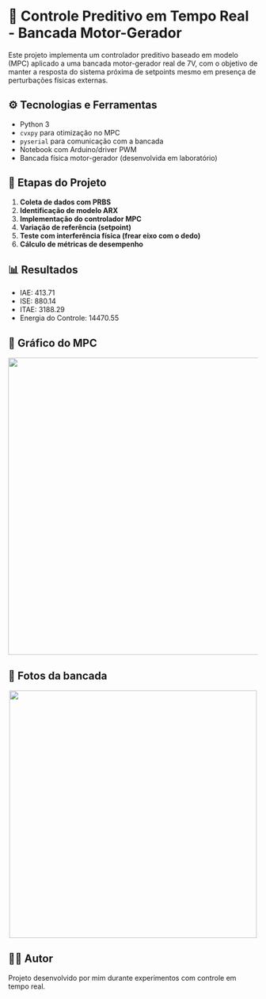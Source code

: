 # 🎯 Controle Preditivo em Tempo Real - Bancada Motor-Gerador

Este projeto implementa um controlador preditivo baseado em modelo (MPC) aplicado a uma bancada motor-gerador real de 7V, com o objetivo de manter a resposta do sistema próxima de setpoints mesmo em presença de perturbações físicas externas.

## ⚙️ Tecnologias e Ferramentas

- Python 3
- `cvxpy` para otimização no MPC
- `pyserial` para comunicação com a bancada
- Notebook com Arduino/driver PWM
- Bancada física motor-gerador (desenvolvida em laboratório)

## 🧪 Etapas do Projeto

1. **Coleta de dados com PRBS**
2. **Identificação de modelo ARX**
3. **Implementação do controlador MPC**
4. **Variação de referência (setpoint)**
5. **Teste com interferência física (frear eixo com o dedo)**
6. **Cálculo de métricas de desempenho**

## 📊 Resultados

- IAE: 413.71
- ISE: 880.14
- ITAE: 3188.29
- Energia do Controle: 14470.55
## 📸 Gráfico do MPC
<p align="center">
  <img src="Gráfico_MPC.png" width="600">
</p>

## 📸 Fotos da bancada

<p align="center">
  <img src="images/bancada_real.jpg" width="500">
</p>


## 👨‍🔧 Autor

Projeto desenvolvido por mim durante experimentos com controle em tempo real.
